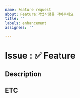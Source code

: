 ```yaml
---
name: Feature request
about: Feature:작업사항을 적어주세요
title: ''
labels: enhancement
assignees: ''

---
```


# Issue : ✅ Feature

## Description

## ETC

